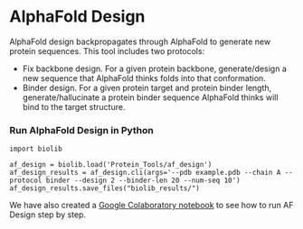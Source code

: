 # AlphaFold Design

AlphaFold design backpropagates through AlphaFold to generate new protein sequences. This tool includes two protocols:

- Fix backbone design. For a given protein backbone, generate/design a new sequence that AlphaFold thinks folds into that conformation.
 - Binder design. For a given protein target and protein binder length, generate/hallucinate a protein binder sequence AlphaFold thinks will bind to the target structure. 

### Run AlphaFold Design in Python 

```
import biolib

af_design = biolib.load('Protein_Tools/af_design')
af_design_results = af_design.cli(args='--pdb example.pdb --chain A --protocol binder --design 2 --binder-len 20 --num-seq 10')
af_design_results.save_files("biolib_results/")
```

We have also created a [Google Colaboratory notebook](https://colab.research.google.com/drive/1iCGh-qpgkyPSQT2Hrrr3rgvMaGgcMrbm?usp=sharing) to see how to run AF Design step by step. 

